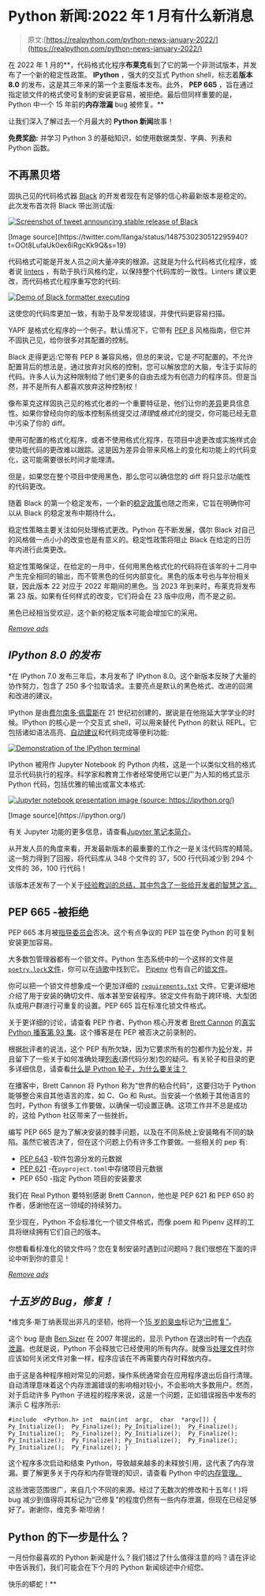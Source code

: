 # Python 新闻:2022 年 1 月有什么新消息

> 原文:[https://realpython.com/python-news-january-2022/](https://realpython.com/python-news-january-2022/)

在 2022 年 1 月的**，代码格式化程序**布莱克**看到了它的第一个非测试版本，并发布了一个新的稳定性政策。 **IPython** ，强大的交互式 Python shell，标志着**版本 8.0** 的发布，这是其三年来的第一个主要版本发布。此外， **PEP 665** ，旨在通过指定锁文件的格式使可复制的安装更容易，被拒绝。最后但同样重要的是，Python 中一个 15 年前的**内存泄漏** bug 被修复。**

让我们深入了解过去一个月最大的 **Python 新闻**故事！

**免费奖励:** 并学习 Python 3 的基础知识，如使用数据类型、字典、列表和 Python 函数。

## 不再黑贝塔

固执己见的代码格式器 [Black](https://github.com/psf/black) 的开发者现在有足够的信心称最新版本是稳定的。此次发布首次将 Black 带出测试版:

[![Screenshot of tweet announcing stable release of Black](img/e2cb50a4872212f27b506a95202195d0.png)](https://files.realpython.com/media/black-stable-release-tweet.065a0058c46f.png)

<figcaption class="figure-caption text-center">[Image source](https://twitter.com/llanga/status/1487530230512295940?t=OOt8LufaUk0ex6iRgcKk9Q&s=19)</figcaption>

代码格式可能是开发人员之间大量冲突的根源。这就是为什么代码格式化程序，或者说 [linters](https://en.wikipedia.org/wiki/Lint_(software)) ，有助于执行风格约定，以保持整个代码库的一致性。Linters 建议更改，而代码格式化程序重写您的代码:

[![Demo of Black formatter executing](img/8e07cb5c73cfb6bd60d7f68dda7fe917.png)](https://files.realpython.com/media/ipython-demo-2.e79f3df9cb73.gif)

这使您的代码库更加一致，有助于及早发现错误，并使代码更容易扫描。

YAPF 是格式化程序的一个例子。默认情况下，它带有 [PEP 8](https://www.python.org/dev/peps/pep-0008/) 风格指南，但它并不固执己见，给你很多对其配置的控制。

Black 走得更远:它带有 PEP 8 兼容风格，但总的来说，它是*不*可配置的。不允许配置背后的想法是，通过放弃对风格的控制，您可以解放您的大脑，专注于实际的代码。许多人认为这种限制给了他们更多的自由去成为有创造力的程序员。但是当然，并不是所有人都喜欢放弃这种控制权！

像布莱克这样固执己见的格式化者的一个重要特征是，他们让你的[差异](https://en.wikipedia.org/wiki/Diff)更具信息性。如果你曾经向你的版本控制系统提交过*清理*或*格式化*的提交，你可能已经无意中污染了你的 diff。

使用可配置的格式化程序，或者不使用格式化程序，在项目中途更改或实施样式会使功能代码的更改难以跟踪。这是因为差异会带来风格上的变化和功能上的代码变化，这可能需要很长时间才能理清。

但是，如果您在整个项目中使用黑色，那么您可以确信您的 diff 将只显示功能性的代码更改。

随着 Black 的第一个稳定发布，一个新的[稳定政策](https://black.readthedocs.io/en/stable/the_black_code_style/index.html#stability-policy)也随之而来，它旨在明确你可以从 Black 的稳定发布中期待什么。

稳定性策略主要关注如何处理格式更改。Python 在不断发展，偶尔 Black 对自己的风格做一点小小的改变也是有意义的。稳定性政策将阻止 Black 在给定的日历年内进行此类更改。

稳定性策略保证，在给定的一月中，任何用黑色格式化的代码将在该年的十二月中产生完全相同的输出，而不管黑色的任何内部变化。黑色的版本号也与年份相关联，因此版本 22 对应于 2022 年期间的黑色。当 2023 年到来时，布莱克将发布第 23 版。如果有任何样式的改变，它们将会在 23 版中应用，而不是之前。

黑色已经相当受欢迎，这个新的稳定版本可能会增加它的采用。

[*Remove ads*](/account/join/)

## *IPython 8.0 的发布*

 *在 IPython 7.0 发布三年后，本月发布了 IPython 8.0。这个新版本反映了大量的协作努力，包含了 250 多个拉取请求。主要亮点是默认的黑色格式、改进的回溯和改进的建议。

IPython 是由[费尔南多·佩雷斯](https://twitter.com/fperez_org)在 21 世纪初创建的，据说是在他拖延大学学业的时候。IPython 的核心是一个交互式 shell，可以用来替代 Python 的默认 REPL。它包括诸如语法高亮、[自动建议](https://ipython.readthedocs.io/en/stable/whatsnew/version8.html?highlight=autosuggestion#autosuggestons)和代码完成等便利功能:

[![Demonstration of the IPython terminal](img/c794c80880523c7688fa1d4b3c929b7d.png)](https://files.realpython.com/media/ipython-demo.647d3f16c414.gif)

IPython 被用作 Jupyter Notebook 的 Python 内核，这是一个以类似文档的格式显示代码执行的程序。科学家和教育工作者经常使用它以更广为人知的格式显示 Python 代码，包括优雅的输出或富文本格式:

[![Jupyter notebook presentation image (source: https://ipython.org/)](img/9f6a5acbe0b14aa3f2850f822329653c.png)](https://files.realpython.com/media/jupyter-notebook-demo.3cacca5b8f94.png)

<figcaption class="figure-caption text-center">[Image source](https://ipython.org/)</figcaption>

有关 Jupyter 功能的更多信息，请查看[Jupyter 笔记本简介](https://realpython.com/jupyter-notebook-introduction/)。

从开发人员的角度来看，开发最新版本的最重要的工作之一是关注代码库的精简。这一努力得到了回报，将代码库从 348 个文件的 37，500 行代码减少到 294 个文件的 36，100 行代码！

该版本还发布了一个关于[经验教训的总结，其中包含了一些给开发者的智慧之言。](https://labs.quansight.org/blog/2022/01/ipython-8.0-lessons-learned-maintaining-software/)

## PEP 665 -被拒绝

PEP 665 本月被[指导委员会](https://realpython.com/python-news-december-2021/#python-steering-council-elections)否决。这个有点争议的 PEP 旨在使 Python 的可复制安装更加容易。

大多数包管理器都有一个锁文件。Python 生态系统中的一个这样的文件是 [`poetry.lock`文件](https://python-poetry.org/docs/basic-usage#installing-without-poetrylock)，你可以在[诗歌](https://realpython.com/dependency-management-python-poetry/)中找到它。 [Pipenv](https://realpython.com/pipenv-guide/) 也有自己的[锁文件](https://pipenv-fork.readthedocs.io/en/latest/basics.html#pipenv-lock)。

你可以把一个锁文件想象成一个更加详细的 [`requirements.txt`](https://realpython.com/what-is-pip/#using-requirement-files) 文件。它更详细地介绍了用于安装的确切文件、版本甚至安装程序。锁定文件有助于跨环境、大型团队或用户群进行可重复的设置。PEP 665 旨在标准化锁文件格式。

关于更详细的讨论，请查看 PEP 作者、Python 核心开发者 [Brett Cannon](https://twitter.com/brettsky) 的[真实 Python 播客第 93 集](https://realpython.com/podcasts/rpp/93/)。这个播客是在 PEP 被否决之前录制的。

根据批评者的说法，这个 PEP 有所欠缺，因为它要求所有的包都作为[轮](https://pythonwheels.com/)分发，并且留下了一些关于如何准确处理[列表](https://packaging.python.org/en/latest/glossary/#term-Source-Distribution-or-sdist)(源代码分发)包的疑问。有关轮子和目录的更多详细信息，请查看[什么是 Python 轮子，为什么要关注？](https://realpython.com/python-wheels/)

在播客中，Brett Cannon 将 Python 称为“世界的粘合代码”，这要归功于 Python 能够整合来自其他语言的库，如 C、Go 和 Rust。当安装一个依赖于其他语言的包时，Python 有很多工作要做，以确保一切设置正确。这项工作并不总是成功的，这给 Python 社区带来了一些挫折。

编写 PEP 665 是为了解决安装的棘手问题，以及在不同系统上安装略有不同的缺陷。虽然它被否决了，但在这个问题上仍有许多工作要做。一些相关的 pep 有:

*   [PEP 643](https://www.python.org/dev/peps/pep-0643/) -软件包源分发的元数据
*   [PEP 621](https://www.python.org/dev/peps/pep-0621/) -在`pyproject.toml`中存储项目元数据
*   PEP 650 -指定 Python 项目的安装要求

我们在 Real Python 要特别感谢 Brett Cannon，他也是 PEP 621 和 PEP 650 的作者，感谢他在这一领域的持续努力。

至少现在，Python 不会标准化一个锁文件格式，而像 poem 和 Pipenv 这样的工具将继续拥有它们自己的版本。

你想看看标准化的锁文件吗？您在复制安装时遇到过问题吗？我们很想在下面的评论中听到你的意见！

[*Remove ads*](/account/join/)

## *十五岁的 Bug，修复！*

 *维克多·斯丁纳表现出非凡的坚韧，他将一个[15 岁的臭虫](https://bugs.python.org/issue1635741)标记为[“已修复”](https://twitter.com/VictorStinner/status/1486728048988753923?t=GEgYCRCCmy0S8jS-q_qBiQ&s=19)。

这个 bug 是由 [Ben Sizer](https://twitter.com/kylotan) 在 2007 年提出的，显示 Python 在退出时有一个[内存泄漏](https://en.wikipedia.org/wiki/Memory_leak)。也就是说，Python 不会释放它已经使用的所有内存。就像当[处理文件](https://realpython.com/working-with-files-in-python/)时你应该如何关闭文件对象一样，程序应该在不再需要内存时释放内存。

由于这是各种程序相对常见的问题，操作系统通常会在应用程序退出后自行清理。自动清理意味着这个内存泄漏错误的影响相对较小，不会影响大多数用户。然而，对于启动许多 Python 子进程的程序来说，这是一个问题，正如错误报告中发布的演示 C 程序所示:

```
#include  <Python.h> int  main(int  argc,  char  *argv[]) { Py_Initialize();  Py_Finalize(); Py_Initialize();  Py_Finalize(); Py_Initialize();  Py_Finalize(); Py_Initialize();  Py_Finalize(); Py_Initialize();  Py_Finalize(); Py_Initialize();  Py_Finalize(); Py_Initialize();  Py_Finalize(); }` 
```

这个程序多次启动和结束 Python，导致越来越多的未释放引用，这代表了内存泄漏。要了解更多关于内存和内存管理的知识，请查看 Python 中的[内存管理。](https://realpython.com/python-memory-management/)

这些泄密范围很广，来自几个不同的来源。经过了无数次的修改和十五年(！)将 bug 减少到值得将其标记为“已修复”的程度仍然有一些内存泄漏，但现在已经足够好了。谢谢你，维克多·斯坦纳！

## Python 的下一步是什么？

一月份你最喜欢的 Python 新闻是什么？我们错过了什么值得注意的吗？请在评论中告诉我们，我们可能会在下个月的 Python 新闻综述中介绍您。

快乐的蟒蛇！**